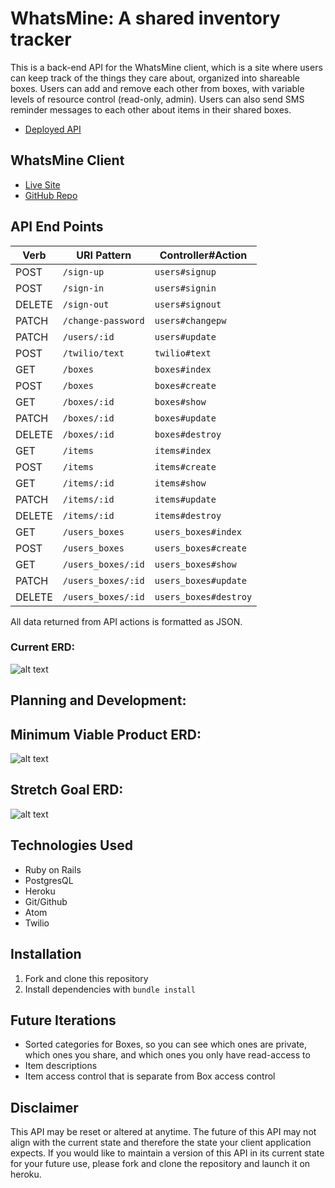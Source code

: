 # WhatsMine: A shared inventory tracker
This is a back-end API for the WhatsMine client, which is a site where users can keep track of the things they care about, organized into shareable boxes. Users
can add and remove each other from boxes, with variable levels of resource
control (read-only, admin). Users can also send SMS reminder messages to each
other about items in their shared boxes.


- [Deployed API](https://whats-mine-api.herokuapp.com/)

## WhatsMine Client
- [Live Site](https://ismurray.github.io/whats-mine-client/)
- [GitHub Repo](https://github.com/ismurray/whats-mine-client)


## API End Points

| Verb   | URI Pattern                 | Controller#Action         |
|--------|-----------------------------|---------------------------|
| POST   | `/sign-up`                  | `users#signup`            |
| POST   | `/sign-in`                  | `users#signin`            |
| DELETE | `/sign-out`                 | `users#signout`           |
| PATCH  | `/change-password`          | `users#changepw`          |
| PATCH  | `/users/:id`                | `users#update`            |
| POST   | `/twilio/text`              | `twilio#text`             |
| GET    | `/boxes`                    | `boxes#index`             |
| POST   | `/boxes`                    | `boxes#create`            |
| GET    | `/boxes/:id`                | `boxes#show`              |
| PATCH  | `/boxes/:id`                | `boxes#update`            |
| DELETE | `/boxes/:id`                | `boxes#destroy`           |
| GET    | `/items`                    | `items#index`             |
| POST   | `/items`                    | `items#create`            |
| GET    | `/items/:id`                | `items#show`              |
| PATCH  | `/items/:id`                | `items#update`            |
| DELETE | `/items/:id`                | `items#destroy`           |
| GET    | `/users_boxes`              | `users_boxes#index`       |
| POST   | `/users_boxes`              | `users_boxes#create`      |
| GET    | `/users_boxes/:id`          | `users_boxes#show`        |
| PATCH  | `/users_boxes/:id`          | `users_boxes#update`      |
| DELETE | `/users_boxes/:id`          | `users_boxes#destroy`     |


All data returned from API actions is formatted as JSON.

### Current ERD:
![alt text](https://i.imgur.com/UdPj2W2.jpg "Current ERD")

## Planning and Development:

## Minimum Viable Product ERD:
![alt text](https://i.imgur.com/cYaV3cy.jpg "MVP ERD")

## Stretch Goal ERD:
![alt text](https://i.imgur.com/4KdVl37.jpg "Stretch ERD")

## Technologies Used
* Ruby on Rails
* PostgresQL
* Heroku
* Git/Github
* Atom
* Twilio

## Installation
1. Fork and clone this repository
2. Install dependencies with `bundle install`

## Future Iterations
- Sorted categories for Boxes, so you can see which ones are private, which ones
you share, and which ones you only have read-access to
- Item descriptions
- Item access control that is separate from Box access control

## Disclaimer
This API may be reset or altered at anytime.  The future of this API may not align with the current state and therefore the state your client application expects.  If you would like to maintain a version of this API in its current state for your future use, please fork and clone the repository and launch it on heroku.
